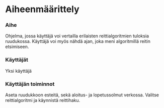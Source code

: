 # Aiheenmäärittely

### Aihe
Ohjelma, jossa käyttäjä voi vertailla erilaisten reittialgoritmien tuloksia ruudukossa. Käyttäjä voi myös nähdä ajan, joka meni algoritmillä reitin etsimiseen.

### Käyttäjät
Yksi käyttäjä

### Käyttäjän toiminnot
Aseta ruudukkoon esteitä, sekä aloitus- ja lopetussolmut verkossa. Valitse reittialgoritmi ja käynnistä reittihaku.
